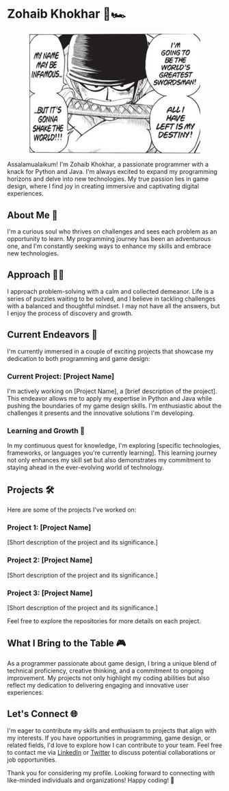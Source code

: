 # Zohaib Khokhar 🌌🏎️
<div align="center">
  <img src="https://github.com/drdobbymazz/drdobbymazz/blob/main/zobyzorocoolguy.png?raw=true" width="400" alt="zoby Image">
</div>

Assalamualaikum! I'm Zohaib Khokhar, a passionate programmer with a knack for Python and Java. I'm always excited to expand my programming horizons and delve into new technologies. My true passion lies in game design, where I find joy in creating immersive and captivating digital experiences.

## About Me 🌌

I'm a curious soul who thrives on challenges and sees each problem as an opportunity to learn. My programming journey has been an adventurous one, and I'm constantly seeking ways to enhance my skills and embrace new technologies.

## Approach 🧘‍♂️

I approach problem-solving with a calm and collected demeanor. Life is a series of puzzles waiting to be solved, and I believe in tackling challenges with a balanced and thoughtful mindset. I may not have all the answers, but I enjoy the process of discovery and growth.

## Current Endeavors 🚀

I'm currently immersed in a couple of exciting projects that showcase my dedication to both programming and game design:

### Current Project: [Project Name]

I'm actively working on [Project Name], a [brief description of the project]. This endeavor allows me to apply my expertise in Python and Java while pushing the boundaries of my game design skills. I'm enthusiastic about the challenges it presents and the innovative solutions I'm developing.

### Learning and Growth 🌱

In my continuous quest for knowledge, I'm exploring [specific technologies, frameworks, or languages you're currently learning]. This learning journey not only enhances my skill set but also demonstrates my commitment to staying ahead in the ever-evolving world of technology.

## Projects 🛠️

Here are some of the projects I've worked on:

### Project 1: [Project Name]

[Short description of the project and its significance.]

### Project 2: [Project Name]

[Short description of the project and its significance.]

### Project 3: [Project Name]

[Short description of the project and its significance.]

Feel free to explore the repositories for more details on each project.

## What I Bring to the Table 🎮

As a programmer passionate about game design, I bring a unique blend of technical proficiency, creative thinking, and a commitment to ongoing improvement. My projects not only highlight my coding abilities but also reflect my dedication to delivering engaging and innovative user experiences.

## Let's Connect 🌐

I'm eager to contribute my skills and enthusiasm to projects that align with my interests. If you have opportunities in programming, game design, or related fields, I'd love to explore how I can contribute to your team. Feel free to contact me via [LinkedIn](link_to_linkedin) or [Twitter](link_to_twitter) to discuss potential collaborations or job opportunities.

Thank you for considering my profile. Looking forward to connecting with like-minded individuals and organizations! Happy coding! 🚀
